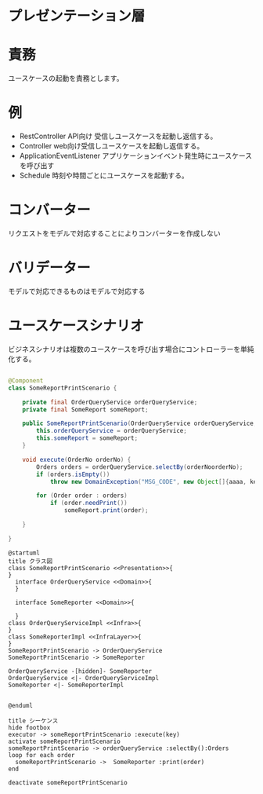 プレゼンテーション層
=====

# 責務

ユースケースの起動を責務とします。

# 例

* RestController API向け 受信しユースケースを起動し返信する。
* Controller web向け受信しユースケースを起動し返信する。
* ApplicationEventListener アプリケーションイベント発生時にユースケースを呼び出す
* Schedule 時刻や時間ごとにユースケースを起動する。

# コンバーター

リクエストをモデルで対応することによりコンバーターを作成しない

# バリデーター

モデルで対応できるものはモデルで対応する

# ユースケースシナリオ

ビジネスシナリオは複数のユースケースを呼び出す場合にコントローラーを単純化する。

```java SomeReportPrintScenario.java

@Component
class SomeReportPrintScenario {

    private final OrderQueryService orderQueryService;
    private final SomeReport someReport;

    public SomeReportPrintScenario(OrderQueryService orderQueryService, SomeReport someReport) {
        this.orderQueryService = orderQueryService;
        this.someReport = someReport;
    }

    void execute(OrderNo orderNo) {
        Orders orders = orderQueryService.selectBy(orderNoorderNo);
        if (orders.isEmpty())
            throw new DomainException("MSG_CODE", new Object[]{aaaa, key});

        for (Order order : orders)
            if (order.needPrint())
                someReport.print(order);

    }

}

```

```puml
@startuml
title クラス図
class SomeReportPrintScenario <<Presentation>>{
}
  interface OrderQueryService <<Domain>>{
  }

  interface SomeReporter <<Domain>>{

  }
class OrderQueryServiceImpl <<Infra>>{
}
class SomeReporterImpl <<InfraLayer>>{
}
SomeReportPrintScenario -> OrderQueryService
SomeReportPrintScenario -> SomeReporter

OrderQueryService -[hidden]- SomeReporter
OrderQueryService <|- OrderQueryServiceImpl
SomeReporter <|- SomeReporterImpl


@enduml
```

```puml
title シーケンス
hide footbox
executor -> someReportPrintScenario :execute(key)
activate someReportPrintScenario
someReportPrintScenario -> orderQueryService :selectBy():Orders
loop for each order
  someReportPrintScenario ->  SomeReporter :print(order)
end

deactivate someReportPrintScenario

```